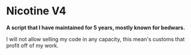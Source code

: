 # Nicotine V4
**A script that I have maintained for 5 years, mostly known for bedwars.**

I will not allow selling my code in any capacity, this mean's customs that profit off of my work.
